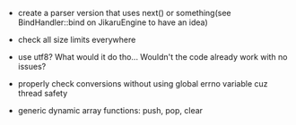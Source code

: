 - create a parser version that uses next() or something(see BindHandler::bind on JikaruEngine to have an idea)

- check all size limits everywhere

- use utf8? What would it do tho... Wouldn't the code already work with no issues?

- properly check conversions without using global errno variable cuz thread safety

- generic dynamic array functions: push, pop, clear